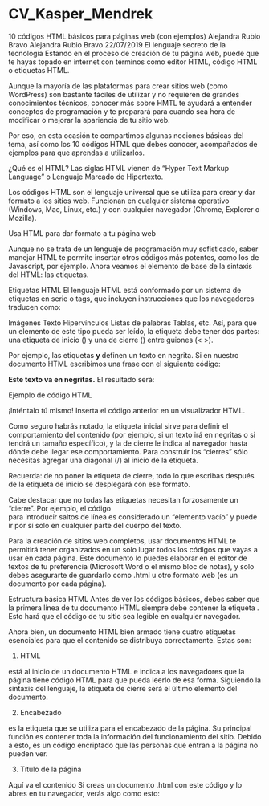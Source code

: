 # CV_Kasper_Mendrek
10 códigos HTML básicos para páginas web (con ejemplos)
Alejandra Rubio Bravo Alejandra Rubio Bravo 22/07/2019
El lenguaje secreto de la tecnología
Estando en el proceso de creación de tu página web, puede que te hayas topado en internet con términos como editor HTML, código HTML o etiquetas HTML.  


Aunque la mayoría de las plataformas para crear sitios web (como WordPress) son bastante fáciles de utilizar y no requieren de grandes conocimientos técnicos, conocer más sobre HMTL te ayudará a entender conceptos de programación y te preparará para cuando sea hora de modificar o mejorar la apariencia de tu sitio web.

Por eso, en esta ocasión te compartimos algunas nociones básicas del tema, así como los 10 códigos HTML que debes conocer, acompañados de ejemplos para que aprendas a utilizarlos.

¿Qué es el HTML?
Las siglas HTML vienen de “Hyper Text Markup Language” o Lenguaje Marcado de Hipertexto.

Los códigos HTML son el lenguaje universal que se utiliza para crear y dar formato a los sitios web. Funcionan en cualquier sistema operativo (Windows, Mac, Linux, etc.) y con cualquier navegador (Chrome, Explorer o Mozilla).

Usa HTML para dar formato a tu página web

Aunque no se trata de un lenguaje de programación muy sofisticado, saber manejar HTML te permite insertar otros códigos más potentes, como los de Javascript, por ejemplo. Ahora veamos el elemento de base de la sintaxis del HTML: las etiquetas.

Etiquetas HTML
El lenguaje HTML está conformado por un sistema de etiquetas en serie o tags, que incluyen instrucciones que los navegadores traducen como:

Imágenes
Texto
Hipervínculos
Listas de palabras
Tablas, etc.
Así, para que un elemento de este tipo pueda ser leído, la etiqueta debe tener dos partes: una etiqueta de inicio (<etiqueta>) y una de cierre (</etiqueta>) entre guiones (< >).

Por ejemplo, las etiquetas <strong> y </strong> definen un texto en negrita. Si en nuestro documento HTML escribimos una frase con el siguiente código:

<strong>Este texto va en negritas.</strong>
El resultado será:

Ejemplo de código HTML

¡Inténtalo tú mismo! Inserta el código anterior en un visualizador HTML.

Como seguro habrás notado, la etiqueta inicial sirve para definir el comportamiento del contenido (por ejemplo, si un texto irá en negritas o si tendrá un tamaño específico), y la de cierre le indica al navegador hasta dónde debe llegar ese comportamiento. Para construir los “cierres” sólo necesitas agregar una diagonal (/) al inicio de la etiqueta.

Recuerda: de no poner la etiqueta de cierre, todo lo que escribas después de la etiqueta de inicio se desplegará con ese formato.
 

Cabe destacar que no todas las etiquetas necesitan forzosamente un “cierre”. Por ejemplo, el código <br> para introducir saltos de línea es considerado un “elemento vacío” y puede ir por sí solo en cualquier parte del cuerpo del texto.

Para la creación de sitios web completos, usar documentos HTML te permitirá tener organizados en un solo lugar todos los códigos que vayas a usar en cada página. Este documento lo puedes elaborar en el editor de textos de tu preferencia (Microsoft Word o el mismo bloc de notas), y solo debes asegurarte de guardarlo como .html u otro formato web (es un documento por cada página).

Estructura básica HTML
Antes de ver los códigos básicos, debes saber que la primera línea de tu documento HTML siempre debe contener la etiqueta <!DOCTYPE html>. Esto hará que el código de tu sitio sea legible en cualquier navegador.

Ahora bien, un documento HTML bien armado tiene cuatro etiquetas esenciales para que el contenido se distribuya correctamente. Estas son:

1. HTML
<html> está al inicio de un documento HTML e indica a los navegadores que la página tiene código HTML para que pueda leerlo de esa forma. Siguiendo la sintaxis del lenguaje, la etiqueta de cierre </html> será el último elemento del documento.

2. Encabezado
<head> es la etiqueta que se utiliza para el encabezado de la página. Su principal función es contener toda la información del funcionamiento del sitio. Debido a esto, es un código encriptado que las personas que entran a la página no pueden ver.

3. Título de la página
<title> es la etiqueta que da a tu sitio un nombre para que los usuarios puedan identificarlo. Es el título que puedes ver en las pestañas del navegador.

4. Cuerpo
<body> es la etiqueta que contiene todos los elementos individuales del sitio. O dicho de otra forma, comprende todo el contenido visible del sitio. Aquí podrás insertar texto, imágenes, videos o cualquier otra funcionalidad que desees mostrar.

Ejemplo de las cuatro etiquetas esenciales:

<html>
	<head>
		<title>Mi página de ejemplo</title>
	</head>
	<body>
	Aquí va el contenido
	</body>
</html>
Si creas un documento .html con este código y lo abres en tu navegador, verás algo como esto:
